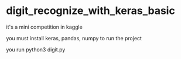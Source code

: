 # digit_recognize_with_keras_basic

it's a mini competition in kaggle

you must install keras, pandas, numpy to run the project

you run python3 digit.py
